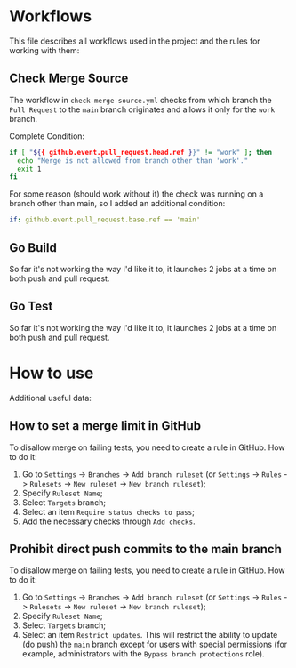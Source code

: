 # Workflows

This file describes all workflows used in the project and the rules for working with them:

## Check Merge Source

The workflow in `check-merge-source.yml` checks from which branch the `Pull Request` to the `main` branch originates and allows it only for the `work` branch.

Complete Condition:

```bash
if [ "${{ github.event.pull_request.head.ref }}" != "work" ]; then
  echo "Merge is not allowed from branch other than 'work'."
  exit 1
fi
```

For some reason (should work without it) the check was running on a branch other than main, so I added an additional condition:

```yaml
if: github.event.pull_request.base.ref == 'main'
```

## Go Build

So far it's not working the way I'd like it to, it launches 2 jobs at a time on both push and pull request.

## Go Test

So far it's not working the way I'd like it to, it launches 2 jobs at a time on both push and pull request.

# How to use

Additional useful data:

## How to set a merge limit in GitHub

To disallow merge on failing tests, you need to create a rule in GitHub. How to do it:
1. Go to `Settings` -> `Branches` -> `Add branch ruleset` (or `Settings` -> `Rules` -> `Rulesets` -> `New ruleset` -> `New branch ruleset`);
2. Specify `Ruleset Name`;
3. Select `Targets` branch;
4. Select an item `Require status checks to pass`;
5. Add the necessary checks through `Add checks`.

## Prohibit direct push commits to the main branch

To disallow merge on failing tests, you need to create a rule in GitHub. How to do it:
1. Go to `Settings` -> `Branches` -> `Add branch ruleset` (or `Settings` -> `Rules` -> `Rulesets` -> `New ruleset` -> `New branch ruleset`);
2. Specify `Ruleset Name`;
3. Select `Targets` branch;
4. Select an item `Restrict updates`. This will restrict the ability to update (do push) the `main` branch except for users with special permissions (for example, administrators with the `Bypass branch protections` role).